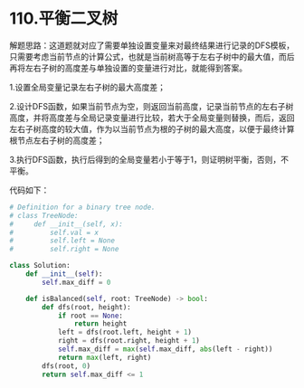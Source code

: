 # 110.平衡二叉树

解题思路：这道题就对应了需要单独设置变量来对最终结果进行记录的DFS模板，只需要考虑当前节点的计算公式，也就是当前树高等于左右子树中的最大值，而后再将左右子树的高度差与单独设置的变量进行对比，就能得到答案。

1.设置全局变量记录左右子树的最大高度差；

2.设计DFS函数，如果当前节点为空，则返回当前高度，记录当前节点的左右子树高度，并将高度差与全局记录变量进行比较，若大于全局变量则替换，而后，返回左右子树高度的较大值，作为以当前节点为根的子树的最大高度，以便于最终计算根节点左右子树的高度差；

3.执行DFS函数，执行后得到的全局变量若小于等于1，则证明树平衡，否则，不平衡。

代码如下：

```python
# Definition for a binary tree node.
# class TreeNode:
#     def __init__(self, x):
#         self.val = x
#         self.left = None
#         self.right = None

class Solution:
    def __init__(self):
        self.max_diff = 0

    def isBalanced(self, root: TreeNode) -> bool:
        def dfs(root, height):
            if root == None:
                return height
            left = dfs(root.left, height + 1)
            right = dfs(root.right, height + 1)
            self.max_diff = max(self.max_diff, abs(left - right))
            return max(left, right)
        dfs(root, 0)
        return self.max_diff <= 1
```
